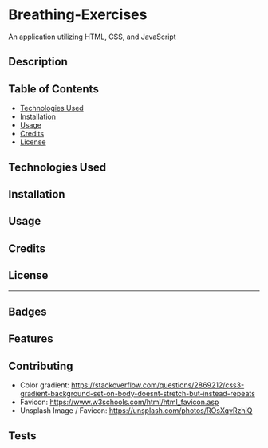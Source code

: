 # Breathing-Exercises
 An application utilizing HTML, CSS, and JavaScript

## Description 

## Table of Contents

* [Technologies Used](#technologies-used)
* [Installation](#installation)
* [Usage](#usage)
* [Credits](#credits)
* [License](#license)

## Technologies Used

## Installation


## Usage 

## Credits

## License

---

## Badges

## Features

## Contributing
* Color gradient: https://stackoverflow.com/questions/2869212/css3-gradient-background-set-on-body-doesnt-stretch-but-instead-repeats
* Favicon: https://www.w3schools.com/html/html_favicon.asp
* Unsplash Image / Favicon: https://unsplash.com/photos/ROsXqvRzhiQ
## Tests
